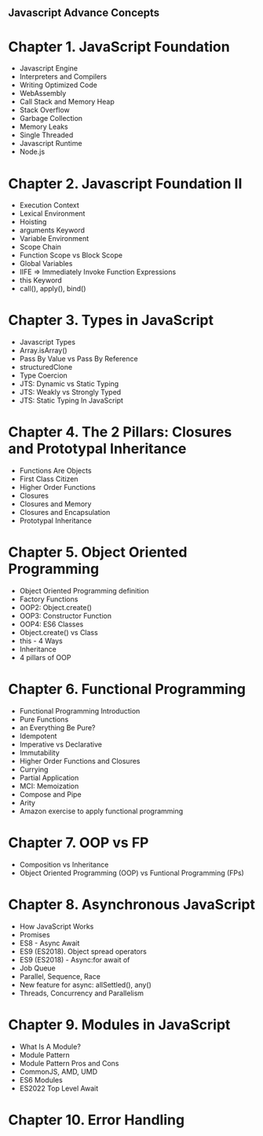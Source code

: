 ## Javascript Advance Concepts

# Chapter 1. JavaScript Foundation

- Javascript Engine
- Interpreters and Compilers
- Writing Optimized Code
- WebAssembly
- Call Stack and Memory Heap
- Stack Overflow
- Garbage Collection
- Memory Leaks
- Single Threaded
- Javascript Runtime
- Node.js

# Chapter 2. Javascript Foundation II

- Execution Context
- Lexical Environment
- Hoisting
- arguments Keyword
- Variable Environment
- Scope Chain
- Function Scope vs Block Scope
- Global Variables
- IIFE => Immediately Invoke Function Expressions
- this Keyword
- call(), apply(), bind()

# Chapter 3. Types in JavaScript

- Javascript Types
- Array.isArray()
- Pass By Value vs Pass By Reference
- structuredClone
- Type Coercion
- JTS: Dynamic vs Static Typing
- JTS: Weakly vs Strongly Typed
- JTS: Static Typing In JavaScript

# Chapter 4. The 2 Pillars: Closures and Prototypal Inheritance

- Functions Are Objects
- First Class Citizen
- Higher Order Functions
- Closures
- Closures and Memory
- Closures and Encapsulation
- Prototypal Inheritance

# Chapter 5. Object Oriented Programming

- Object Oriented Programming definition
- Factory Functions
- OOP2: Object.create()
- OOP3: Constructor Function
- OOP4: ES6 Classes
- Object.create() vs Class
- this - 4 Ways
- Inheritance
- 4 pillars of OOP

# Chapter 6. Functional Programming

- Functional Programming Introduction
- Pure Functions
- an Everything Be Pure?
- Idempotent
- Imperative vs Declarative
- Immutability
- Higher Order Functions and Closures
- Currying
- Partial Application
- MCI: Memoization
- Compose and Pipe
- Arity
- Amazon exercise to apply functional programming

# Chapter 7. OOP vs FP

- Composition vs Inheritance
- Object Oriented Programming (OOP) vs Funtional Programming (FPs)

# Chapter 8. Asynchronous JavaScript

- How JavaScript Works
- Promises
- ES8 - Async Await
- ES9 (ES2018). Object spread operators
- ES9 (ES2018) - Async:for await of
- Job Queue
- Parallel, Sequence, Race
- New feature for async: allSettled(), any()
- Threads, Concurrency and Parallelism

# Chapter 9. Modules in JavaScript

- What Is A Module?
- Module Pattern
- Module Pattern Pros and Cons
- CommonJS, AMD, UMD
- ES6 Modules
- ES2022 Top Level Await

# Chapter 10. Error Handling
